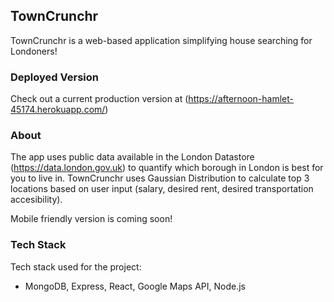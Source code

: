 ## TownCrunchr 

TownCrunchr is a web-based application simplifying house searching for Londoners!

### Deployed Version
Check out a current production version at (https://afternoon-hamlet-45174.herokuapp.com/)

### About
The app uses public data available in the London Datastore (https://data.london.gov.uk) to quantify which borough in London is best for you to live in. TownCrunchr uses Gaussian Distribution to calculate top 3 locations based on user input (salary, desired rent, desired transportation accesibility).

Mobile friendly version is coming soon!

### Tech Stack
Tech stack used for the project:
- MongoDB, Express, React, Google Maps API, Node.js

